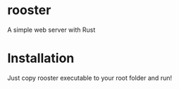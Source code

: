 # rooster
A simple web server with Rust

# Installation
Just copy rooster executable to your root folder and run!